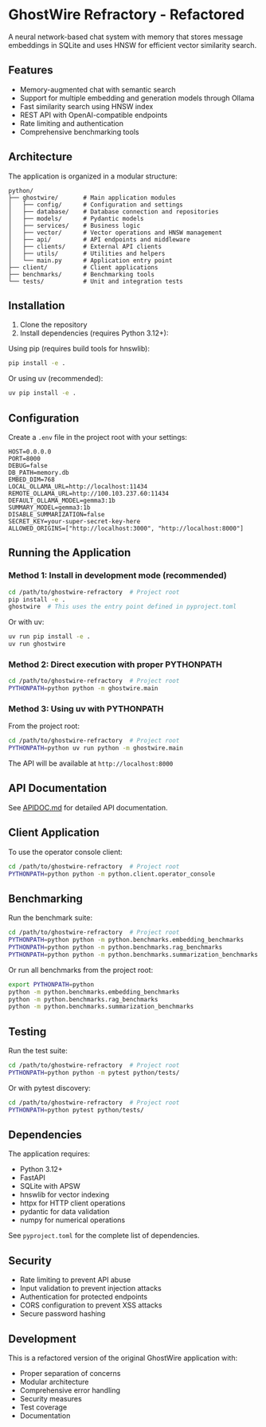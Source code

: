 # GhostWire Refractory - Refactored

A neural network-based chat system with memory that stores message embeddings in SQLite and uses HNSW for efficient vector similarity search.

## Features

- Memory-augmented chat with semantic search
- Support for multiple embedding and generation models through Ollama
- Fast similarity search using HNSW index
- REST API with OpenAI-compatible endpoints
- Rate limiting and authentication
- Comprehensive benchmarking tools

## Architecture

The application is organized in a modular structure:

```
python/
├── ghostwire/       # Main application modules
│   ├── config/      # Configuration and settings
│   ├── database/    # Database connection and repositories  
│   ├── models/      # Pydantic models
│   ├── services/    # Business logic
│   ├── vector/      # Vector operations and HNSW management
│   ├── api/         # API endpoints and middleware
│   ├── clients/     # External API clients
│   ├── utils/       # Utilities and helpers
│   └── main.py      # Application entry point
├── client/          # Client applications
├── benchmarks/      # Benchmarking tools
└── tests/           # Unit and integration tests
```

## Installation

1. Clone the repository
2. Install dependencies (requires Python 3.12+):

Using pip (requires build tools for hnswlib):
```bash
pip install -e .
```

Or using uv (recommended):
```bash
uv pip install -e .
```

## Configuration

Create a `.env` file in the project root with your settings:

```env
HOST=0.0.0.0
PORT=8000
DEBUG=false
DB_PATH=memory.db
EMBED_DIM=768
LOCAL_OLLAMA_URL=http://localhost:11434
REMOTE_OLLAMA_URL=http://100.103.237.60:11434
DEFAULT_OLLAMA_MODEL=gemma3:1b
SUMMARY_MODEL=gemma3:1b
DISABLE_SUMMARIZATION=false
SECRET_KEY=your-super-secret-key-here
ALLOWED_ORIGINS=["http://localhost:3000", "http://localhost:8000"]
```

## Running the Application

### Method 1: Install in development mode (recommended)
```bash
cd /path/to/ghostwire-refractory  # Project root
pip install -e .
ghostwire  # This uses the entry point defined in pyproject.toml
```

Or with uv:
```bash
uv run pip install -e .
uv run ghostwire
```

### Method 2: Direct execution with proper PYTHONPATH
```bash
cd /path/to/ghostwire-refractory  # Project root
PYTHONPATH=python python -m ghostwire.main
```

### Method 3: Using uv with PYTHONPATH
From the project root:
```bash
cd /path/to/ghostwire-refractory  # Project root
PYTHONPATH=python uv run python -m ghostwire.main
```

The API will be available at `http://localhost:8000`

## API Documentation

See [APIDOC.md](APIDOC.md) for detailed API documentation.

## Client Application

To use the operator console client:

```bash
cd /path/to/ghostwire-refractory  # Project root
PYTHONPATH=python python -m python.client.operator_console
```

## Benchmarking

Run the benchmark suite:

```bash
cd /path/to/ghostwire-refractory  # Project root
PYTHONPATH=python python -m python.benchmarks.embedding_benchmarks
PYTHONPATH=python python -m python.benchmarks.rag_benchmarks
PYTHONPATH=python python -m python.benchmarks.summarization_benchmarks
```

Or run all benchmarks from the project root:
```bash
export PYTHONPATH=python
python -m python.benchmarks.embedding_benchmarks
python -m python.benchmarks.rag_benchmarks
python -m python.benchmarks.summarization_benchmarks
```

## Testing

Run the test suite:

```bash
cd /path/to/ghostwire-refractory  # Project root
PYTHONPATH=python python -m pytest python/tests/
```

Or with pytest discovery:
```bash
cd /path/to/ghostwire-refractory  # Project root
PYTHONPATH=python pytest python/tests/
```

## Dependencies

The application requires:
- Python 3.12+
- FastAPI
- SQLite with APSW
- hnswlib for vector indexing
- httpx for HTTP client operations
- pydantic for data validation
- numpy for numerical operations

See `pyproject.toml` for the complete list of dependencies.

## Security

- Rate limiting to prevent API abuse
- Input validation to prevent injection attacks
- Authentication for protected endpoints
- CORS configuration to prevent XSS attacks
- Secure password hashing

## Development

This is a refactored version of the original GhostWire application with:
- Proper separation of concerns
- Modular architecture
- Comprehensive error handling
- Security measures
- Test coverage
- Documentation